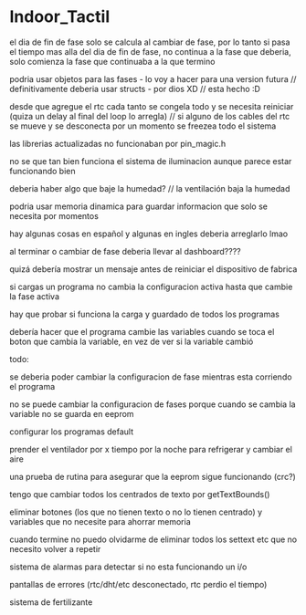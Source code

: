 # Indoor_Tactil
el dia de fin de fase solo se calcula al cambiar de fase, por lo tanto si pasa el tiempo mas alla del dia de fin de fase, no continua a la fase que deberia, solo comienza la fase que continuaba a la que termino

podria usar objetos para las fases - lo voy a hacer para una version futura // definitivamente deberia usar structs - por dios XD // esta hecho :D

desde que agregue el rtc cada tanto se congela todo y se necesita reiniciar (quiza un delay al final del loop lo arregla) // si alguno de los cables del rtc se mueve y se desconecta por un momento se freezea todo el sistema

las librerias actualizadas no funcionaban por pin_magic.h

no se que tan bien funciona el sistema de iluminacion aunque parece estar funcionando bien

deberia haber algo que baje la humedad? // la ventilación baja la humedad

podria usar memoria dinamica para guardar informacion que solo se necesita por momentos

hay algunas cosas en español y algunas en ingles deberia arreglarlo lmao

al terminar o cambiar de fase deberia llevar al dashboard????

quizá debería mostrar un mensaje antes de reiniciar el dispositivo de fabrica

si cargas un programa no cambia la configuracion activa hasta que cambie la fase activa

hay que probar si funciona la carga y guardado de todos los programas

debería hacer que el programa cambie las variables cuando se toca el boton que cambia la variable, en vez de ver si la variable cambió

todo:

se deberia poder cambiar la configuracion de fase mientras esta corriendo el programa

no se puede cambiar la configuracion de fases porque cuando se
cambia la variable no se guarda en eeprom

configurar los programas default

prender el ventilador por x tiempo por la noche para refrigerar y cambiar el aire

una prueba de rutina para asegurar que la eeprom sigue funcionando (crc?)

tengo que cambiar todos los centrados de texto por getTextBounds()

eliminar botones (los que no tienen texto o no lo tienen centrado) y variables que no necesite para ahorrar memoria

cuando termine no puedo olvidarme de eliminar todos los settext etc que no necesito volver a repetir

sistema de alarmas para detectar si no esta funcionando un i/o

pantallas de errores (rtc/dht/etc desconectado, rtc perdio el tiempo)

sistema de fertilizante